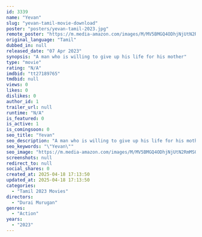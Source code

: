 ```yaml
---
id: 3339
name: "Yevan"
slug: "yevan-tamil-movie-download"
poster: "posters/yevan-tamil-2023.jpg"
remote_poster: "https://m.media-amazon.com/images/M/MV5BMGQ4ODhjNjUtN2RmMS00MjMxLWEyOWEtN2Q0NmM1NWJmYzc1XkEyXkFqcGdeQXVyMTA4MzQ4NzMw._V1_SX300.jpg"
original_language: "Tamil"
dubbed_in: null
released_date: "07 Apr 2023"
synopsis: "A man who is willing to give up his life for his mother"
type: "movie"
rating: "N/A"
imdbid: "tt27189765"
tmdbid: null
views: 0
likes: 0
dislikes: 0
author_id: 1
trailer_url: null
runtime: "N/A"
is_featured: 0
is_active: 1
is_comingsoon: 0
seo_title: "Yevan"
seo_description: "A man who is willing to give up his life for his mother"
seo_keywords: "\"Yevan\""
seo_image: "https://m.media-amazon.com/images/M/MV5BMGQ4ODhjNjUtN2RmMS00MjMxLWEyOWEtN2Q0NmM1NWJmYzc1XkEyXkFqcGdeQXVyMTA4MzQ4NzMw._V1_SX300.jpg"
screenshots: null
redirect_to: null
social_shares: 0
created_at: 2025-04-18 17:13:50
updated_at: 2025-04-18 17:13:50
categories:
  - "Tamil 2023 Movies"
directors:
  - "Durai Murugan"
genres:
  - "Action"
years:
  - "2023"
---
```

